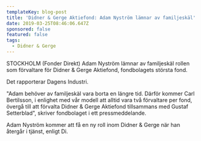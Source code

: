```yaml
---
templateKey: blog-post
title: 'Didner & Gerge Aktiefond: Adam Nyström lämnar av familjeskäl'
date: 2019-03-25T08:46:06.647Z
sponsored: false
featured: false
tags:
  - Didner & Gerge
---
```

STOCKHOLM (Fonder Direkt) Adam Nyström lämnar av familjeskäl rollen som förvaltare för Didner & Gerge Aktiefond, fondbolagets största fond.



Det rapporterar Dagens Industri.



"Adam behöver av familjeskäl vara borta en längre tid. Därför kommer Carl Bertilsson, i enlighet med vår modell att alltid vara två förvaltare per fond, övergå till att förvalta Didner & Gerge Aktiefond tillsammans med Gustaf Setterblad", skriver fondbolaget i ett pressmeddelande.



Adam Nyström kommer att få en ny roll inom Didner & Gerge när han återgår i tjänst, enligt Di.
